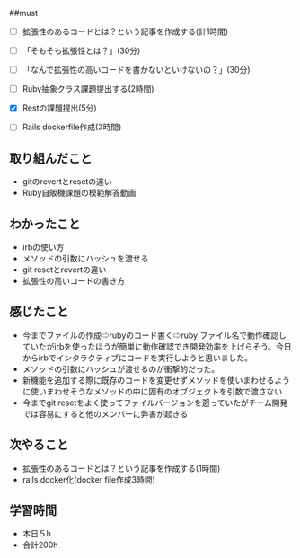 ##must
- [ ]  拡張性のあるコードとは？という記事を作成する(計1時間)
  - [ ]  「そもそも拡張性とは？」(30分)
  - [ ]  「なんで拡張性の高いコードを書かないといけないの？」(30分)
- [ ] Ruby抽象クラス課題提出する(2時間)
- [x]  Restの課題提出(5分)
- [ ]  Rails dockerfile作成(3時間)





## 取り組んだこと
  - gitのrevertとresetの違い
  - Ruby自販機課題の模範解答動画
## わかったこと
- irbの使い方
- メソッドの引数にハッシュを渡せる
- git resetとrevertの違い
- 拡張性の高いコードの書き方

## 感じたこと
  - 今までファイルの作成⇨rubyのコード書く⇨ruby ファイル名で動作確認していたがirbを使ったほうが簡単に動作確認でき開発効率を上げらそう。今日からirbでインタラクティブにコードを実行しようと思いました。
  - メソッドの引数にハッシュが渡せるのが衝撃的だった。
  - 新機能を追加する際に既存のコードを変更せずメソッドを使いまわせるように使いまわせそうなメソッドの中に固有のオブジェクトを引数で渡さない
  - 今までgit resetをよく使ってファイルバージョンを遡っていたがチーム開発では容易にすると他のメンバーに弊害が起きる
    
## 次やること
  - 拡張性のあるコードとは？という記事を作成する(1時間)
  - rails docker化(docker file作成3時間)
 

## 学習時間
  - 本日５h
  - 合計200h
